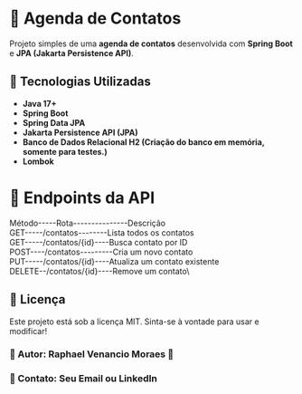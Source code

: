 # 📒 Agenda de Contatos

Projeto simples de uma **agenda de contatos** desenvolvida com **Spring Boot** e **JPA (Jakarta Persistence API)**.

## 🚀 Tecnologias Utilizadas
- **Java 17+**
- **Spring Boot**
- **Spring Data JPA**
- **Jakarta Persistence API (JPA)**
- **Banco de Dados Relacional H2 (Criação do banco em memória, somente para testes.)**
- **Lombok**

# 🚩 Endpoints da API
Método-----Rota---------------Descrição\
GET-----/contatos--------Lista todos os contatos\
GET-----/contatos/{id}----Busca contato por ID\
POST----/contatos---------Cria um novo contato\
PUT-----/contatos/{id}----Atualiza um contato existente\
DELETE--/contatos/{id}----Remove um contato\

## 📜 Licença
Este projeto está sob a licença MIT. Sinta-se à vontade para usar e modificar!

### 📌 Autor: Raphael Venancio Moraes 🚀
### 📧 Contato: Seu Email ou LinkedIn
